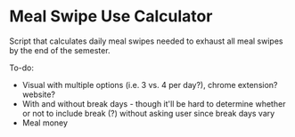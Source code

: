 # Meal Swipe Use Calculator

Script that calculates daily meal swipes needed to exhaust all meal swipes by the end of the semester.

To-do:

- Visual with multiple options (i.e. 3 vs. 4 per day?), chrome extension? website?
- With and without break days - though it'll be hard to determine whether or not to include break (?) without asking user since break days vary
- Meal money
